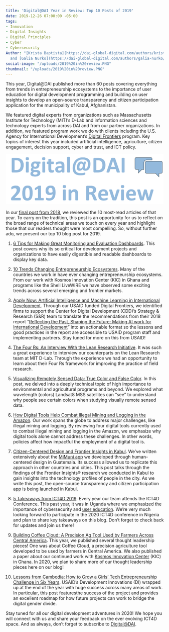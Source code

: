 ```yaml
---
title: 'Digital@DAI Year in Review: Top 10 Posts of 2019'
date: 2019-12-26 07:00:00 -05:00
tags:
- Innovation
- Digital Insights
- Digital Principles
- Cyber
- Cybersecurity
Author: "[Krista Baptista](https://dai-global-digital.com/authors/krista-baptista/)
  and [Galia Nurko](https://dai-global-digital.com/authors/galia-nurko/)"
social-image: "/uploads/2019%20in%20review.PNG"
thumbnail: "/uploads/2019%20in%20review.PNG"
---
```


This year, Digital@DAI published more than 60 posts covering everything from trends in entrepreneurship ecosystems to the importance of user education for digital development programming and building on user insights to develop an open-source transparency and citizen participation application for the municipality of Kabul, Afghanistan.

We featured digital experts from organizations such as Massachusetts Institute for Technology (MIT)’s D-Lab and information sciences and technology experts from across DAI and from our partner organizations. In addition, we featured program work we do with clients including the U.S. Agency for International Development’s [Digital Frontiers](https://www.dai.com/our-work/projects/worldwide-digital-frontiers-df) program. Key topics of interest this year included artificial intelligence, agriculture, citizen engagement, decision support, cyber and trust, and ICT policy.

![2019 in review.PNG](/uploads/2019%20in%20review.PNG)

<!--more-->

In our [final post from 2018](https://dai-global-digital.com/digital-at-dai-year-in-review-top-10-posts-of-2018.html), we reviewed the 10 most-read articles of that year. To carry on the tradition, this post is an opportunity for us to reflect on the broad range of technical areas we touch on every year and highlight those that our readers thought were most compelling. So, without further ado, we present our top 10 blog post for 2019.

 1. [6 Tips for Making Great Monitoring and Evaluation Dashboards](file:///C:/Users/KBaptista/AppData/Local/Microsoft/Windows/INetCache/Content.Outlook/MHNTQ5Y8/1.%09https:/dai-global-digital.com/6-tips-for-making-great-monitoring-and-evaluation-dashboards.html). This post covers why its so critical for development projects and organizations to have easily digestible and readable dashboards to display key data.

 2. [10 Trends Changing Entrepreneurship Ecosystems](https://dai-global-digital.com/10-trends-changing-entrepreneurship-ecosystems.html). Many of the countries we work in have ever changing entrepreneurship ecosystems. From our work with Kosmos Innovation Center (KIC) in Ghana and programs like the Shell LiveWIRE we have observed some exciting trends across several emerging and frontier markets.

 3. [Apply Now: Artificial Intelligence and Machine Learning in International Development](https://dai-global-digital.com/apply-now-artificial-intelligence-and-machine-learning-in-international-development.html). Through our USAID funded Digital Frontiers, we identified firms to support the Center for Digital Development (CDD)’s Strategy & Research (S&R) team to translate the recommendations from their 2018 report “[Reflecting the Past, Shaping the Future: Making AI work for International Development](https://www.usaid.gov/digital-development/machine-learning/AI-ML-in-development)” into an actionable format so the lessons and good practices in the report are accessible to USAID program staff and implementing partners. Stay tuned for more on this from USAID!

 4. [The Four Rs: An Interview With the Lean Research Initiative](https://dai-global-digital.com/the-four-rs-an-interview-with-the-lean-research-initiative.html). It was such a great experience to interview our counterparts on the Lean Research team at MIT D-Lab. Through the experience we had an opportunity to learn about their Four Rs framework for improving the practice of field research.

 5. [Visualizing Remotely Sensed Data: True Color and False Color](https://dai-global-digital.com/visualizing-remotely-sensed-data-true-color-and-false-color.html). In this post, we delved into a deeply technical topic of high importance to environmental and agricultural programs and beyond. We explored what wavelength (colors) Landsat8 MSS satellites can “see” to understand why people see certain colors when studying visually remote sensed data.

 6. [How Digital Tools Help Combat Illegal Mining and Logging in the Amazon](https://dai-global-digital.com/digital-tools-against-illegal-mining-and-logging-in-the-amazon.html). Our work spans the globe to address major challenges, like illegal mining and logging. By reviewing four digital tools currently used to combat illegal mining and logging in the Amazon, we emphasize why digital tools alone cannot address these challenges. In other words, policies affect how impactful the employment of a digital tool is.

 7. [Citizen-Centered Design and Frontier Insights in Kabul](https://dai-global-digital.com/citizen-centered-design-and-frontier-insights-in-kabul-munic%09ipality.html). We’ve written extensively about the [MiMuni app](https://dai-global-digital.com/governance-app-guatemala.html) we developed through human-centered design in Guatemala. Its success allowed us to replicate this approach in other countries and cities. This post talks through the findings of the Frontier Insights® research we conducted in Kabul to gain insights into the technology profiles of people in the city. As we write this post, the open-source transparency and citizen participation app is being launched in Kabul.

 8. [5 Takeaways from ICT4D 2019](https://dai-global-digital.com/ict4d-round-up-5-key-takeaways-from-the-ict4d-2019-conference.html.). Every year our team attends the ICT4D Conference. This past year, it was in Uganda where we emphasized the importance of cybersecurity and [user education](https://dai-global-digital.com/the-missing-digital-principle-educate-the-user.html). We’re very much looking forward to participate in the 2020 ICT4D conference in Nigeria and plan to share key takeaways on this blog. Don’t forget to check back for updates and join us there!

 9. [Building Coffee Cloud: A Precision Ag Tool Used by Farmers Across Central America](https://dai-global-digital.com/coffee-cloud-precision-ag-at-the-touch-of-a-button.html). This year, we published several thought leadership pieces! One was about Coffee Cloud, a precision agriculture tool developed to be used by farmers in Central America. We also published a paper about our continued work with [Kosmos Innovation Center](https://dai-global-digital.com/new-cda-insights-publication-building-the-future-of-tech-enabled-agriculture.html?utm_source=related-box) (KIC) in Ghana. In 2020, we plan to share more of our thought leadership pieces here on our blog!

10. [Lessons from Cambodia: How to Grow a Girls’ Tech Entrepreneurship Challenge in Six Years](https://dai-global-digital.com/lessons-learned-from-cambodia.html). USAID’s Development Innovations (DI) wrapped up at the end of the year with huge success across many areas of work. In particular, this post featuresthe success of the project and provides an excellent roadmap for how future projects can work to bridge the digital gender divide.

Stay tuned for all our digital development adventures in 2020! We hope you will connect with us and share your feedback on the ever evolving ICT4D space. And as always, don’t forget to subscribe to [Digital@DAI](https://confirmsubscription.com/h/r/066AFBA15492935C).